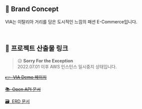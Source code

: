 ## 📝 Brand Concept

VIA는 이탈리아 거리를 담은 도시적인 느낌의 패션 E-Commerce입니다.


<br>

## 🔗 프로젝트 산출물 링크

> 😥 **Sorry For the Exception** <br>
> 2022.07.01 이후 AWS 인스턴스 일시중지 상태입니다.

~~[👉&nbsp;&nbsp;VIA Demo 페이지](http://via-shop.tk)~~

~~[📚&nbsp;&nbsp;Open API 문서](http://via-shop.tk/api/docs)~~

[🗃&nbsp;&nbsp;ERD 문서](https://dbdiagram.io/d/6218de6654f9ad109a1faf66)
